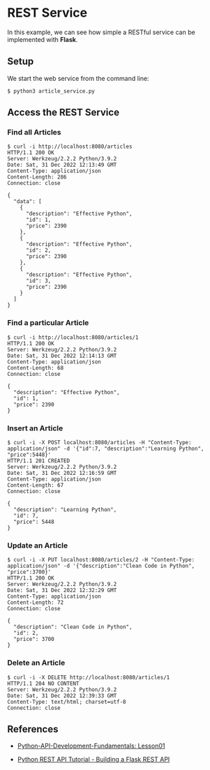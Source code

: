 # REST Service

In this example, we can see how simple a RESTful service can be implemented with
**Flask**.

## Setup 

We start the web service from the command line:
```
$ python3 article_service.py
```

## Access the REST Service

### Find all Articles
```
$ curl -i http://localhost:8080/articles
HTTP/1.1 200 OK
Server: Werkzeug/2.2.2 Python/3.9.2
Date: Sat, 31 Dec 2022 12:13:49 GMT
Content-Type: application/json
Content-Length: 286
Connection: close

{
  "data": [
    {
      "description": "Effective Python",
      "id": 1,
      "price": 2390
    },
    {
      "description": "Effective Python",
      "id": 2,
      "price": 2390
    },
    {
      "description": "Effective Python",
      "id": 3,
      "price": 2390
    }
  ]
}
```

### Find a particular Article
```
$ curl -i http://localhost:8080/articles/1
HTTP/1.1 200 OK
Server: Werkzeug/2.2.2 Python/3.9.2
Date: Sat, 31 Dec 2022 12:14:13 GMT
Content-Type: application/json
Content-Length: 68
Connection: close

{
  "description": "Effective Python",
  "id": 1,
  "price": 2390
}
```

### Insert an Article
```
$ curl -i -X POST localhost:8080/articles -H "Content-Type: application/json" -d '{"id":7, "description":"Learning Python", "price":5448}'
HTTP/1.1 201 CREATED
Server: Werkzeug/2.2.2 Python/3.9.2
Date: Sat, 31 Dec 2022 12:16:59 GMT
Content-Type: application/json
Content-Length: 67
Connection: close

{
  "description": "Learning Python",
  "id": 7,
  "price": 5448
}
```

### Update an Article
```
$ curl -i -X PUT localhost:8080/articles/2 -H "Content-Type: application/json" -d '{"description":"Clean Code in Python", "price":3700}'
HTTP/1.1 200 OK
Server: Werkzeug/2.2.2 Python/3.9.2
Date: Sat, 31 Dec 2022 12:32:29 GMT
Content-Type: application/json
Content-Length: 72
Connection: close

{
  "description": "Clean Code in Python",
  "id": 2,
  "price": 3700
}
```

### Delete an Article

```
$ curl -i -X DELETE http://localhost:8080/articles/1
HTTP/1.1 204 NO CONTENT
Server: Werkzeug/2.2.2 Python/3.9.2
Date: Sat, 31 Dec 2022 12:39:33 GMT
Content-Type: text/html; charset=utf-8
Connection: close
```


## References
* [Python-API-Development-Fundamentals: Lesson01](https://github.com/TrainingByPackt/Python-API-Development-Fundamentals/blob/master/Lesson01/Activity02/basic-api/app.py)

* [Python REST API Tutorial - Building a Flask REST API](https://youtu.be/GMppyAPbLYk?si=xjvZIr3PTYIpQ_Ir)
